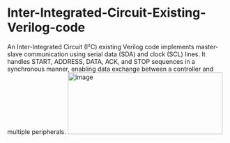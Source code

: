 # Inter-Integrated-Circuit-Existing-Verilog-code
An Inter-Integrated Circuit (I²C) existing Verilog code implements master-slave communication using serial data (SDA) and clock (SCL) lines. It handles START, ADDRESS, DATA, ACK, and STOP sequences in a synchronous manner, enabling data exchange between a controller and multiple peripherals.
<img width="355" height="142" alt="image" src="https://github.com/user-attachments/assets/fdb0338f-b19c-478d-827d-9729aa30d3f6" />
